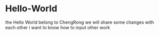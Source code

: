 # Hello-World
the Hello World belong to ChengRong
we will share some changes with each other
i want to know how to input other work
